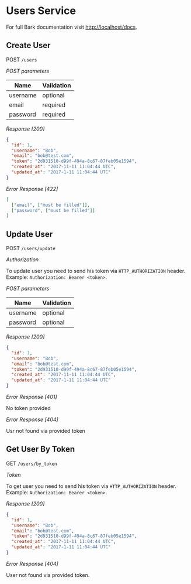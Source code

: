 # Users Service

For full Bark documentation visit [http://localhost/docs](http://localhost/docs).

## Create User

POST `/users`

*POST parameters*

Name         | Validation
------------ | -------------
username     | optional 
email        | required
password     | required

*Response [200]*

```json
{
  "id": 1,
  "username": "Bob",
  "email": "bob@test.com",
  "token": "2d931510-d99f-494a-8c67-87feb05e1594",
  "created_at": "2017-11-11 11:04:44 UTC",
  "updated_at": "2017-1-11 11:04:44 UTC"
}
```

*Error Response [422]*

```json
[
  ["email", ["must be filled"]],
  ["password", ["must be filled"]]
]
```

## Update User

POST `/users/update`

*Authorization*

To update user you need to send his token via `HTTP_AUTHORIZATION` header. Example:
`Authorization: Bearer <token>`.

*POST parameters*

Name         | Validation
------------ | -------------
username     | optional 
password     | optional

*Response [200]*

```json
{
  "id": 1,
  "username": "Bob",
  "email": "bob@test.com",
  "token": "2d931510-d99f-494a-8c67-87feb05e1594",
  "created_at": "2017-11-11 11:04:44 UTC",
  "updated_at": "2017-1-11 11:04:44 UTC"
}
```

*Error Response [401]*

No token provided

*Error Response [404]*

Usr not found via provided token

## Get User By Token

GET `/users/by_token`

*Token*

To get user you need to send his token via `HTTP_AUTHORIZATION` header. Example:
`Authorization: Bearer <token>`.

*Response [200]*

```json
{
  "id": 1,
  "username": "Bob",
  "email": "bob@test.com",
  "token": "2d931510-d99f-494a-8c67-87feb05e1594",
  "created_at": "2017-11-11 11:04:44 UTC",
  "updated_at": "2017-1-11 11:04:44 UTC"
}
```

*Error Response [404]*

User not found via provided token.